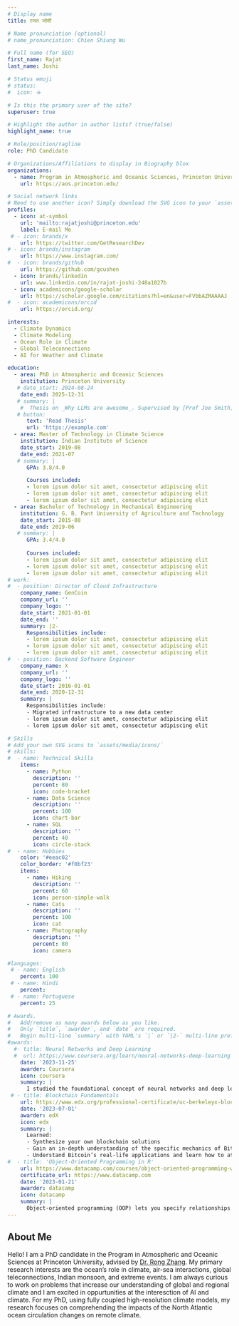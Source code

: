 ```yaml
---
# Display name
title: रजत जोशी

# Name pronunciation (optional)
# name_pronunciation: Chien Shiung Wu

# Full name (for SEO)
first_name: Rajat
last_name: Joshi

# Status emoji
# status:
#  icon: ☕️

# Is this the primary user of the site?
superuser: true

# Highlight the author in author lists? (true/false)
highlight_name: true

# Role/position/tagline
role: PhD Candidate 

# Organizations/Affiliations to display in Biography blox
organizations:
  - name: Program in Atmospheric and Oceanic Sciences, Princeton University
    url: https://aos.princeton.edu/

# Social network links
# Need to use another icon? Simply download the SVG icon to your `assets/media/icons/` folder.
profiles:
  - icon: at-symbol
    url: 'mailto:rajatjoshi@princeton.edu'
    label: E-mail Me
 # - icon: brands/x
    url: https://twitter.com/GetResearchDev
# - icon: brands/instagram
    url: https://www.instagram.com/
#  - icon: brands/github
    url: https://github.com/gcushen
  - icon: brands/linkedin
    url: www.linkedin.com/in/rajat-joshi-248a1027b
  - icon: academicons/google-scholar
    url: https://scholar.google.com/citations?hl=en&user=FVbbAZMAAAAJ
#  - icon: academicons/orcid
    url: https://orcid.org/

interests:
  - Climate Dynamics
  - Climate Modeling
  - Ocean Role in Climate
  - Global Teleconnections
  - AI for Weather and Climate

education:
  - area: PhD in Atmospheric and Oceanic Sciences
    institution: Princeton University
   # date_start: 2024-08-24
    date_end: 2025-12-31 
   # summary: |
    #  Thesis on _Why LLMs are awesome_. Supervised by [Prof Joe Smith](https://example.com). Presented papers at 5 IEEE conferences with the contributions being published in 2 Springer journals.
   # button:
      text: 'Read Thesis'
      url: 'https://example.com'
  - area: Master of Technology in Climate Science
    institution: Indian Institute of Science
    date_start: 2019-08
    date_end: 2021-07
   # summary: |
      GPA: 3.8/4.0

      Courses included:
      - lorem ipsum dolor sit amet, consectetur adipiscing elit
      - lorem ipsum dolor sit amet, consectetur adipiscing elit
      - lorem ipsum dolor sit amet, consectetur adipiscing elit
  - area: Bachelor of Technology in Mechanical Engineering
    institution: G. B. Pant University of Agriculture and Technology
    date_start: 2015-08
    date_end: 2019-06
   # summary: |
      GPA: 3.4/4.0
      
      Courses included:
      - lorem ipsum dolor sit amet, consectetur adipiscing elit
      - lorem ipsum dolor sit amet, consectetur adipiscing elit
      - lorem ipsum dolor sit amet, consectetur adipiscing elit
# work:
#  - position: Director of Cloud Infrastructure
    company_name: GenCoin
    company_url: ''
    company_logo: ''
    date_start: 2021-01-01
    date_end: ''
    summary: |2-
      Responsibilities include:
      - lorem ipsum dolor sit amet, consectetur adipiscing elit
      - lorem ipsum dolor sit amet, consectetur adipiscing elit
      - lorem ipsum dolor sit amet, consectetur adipiscing elit
#  - position: Backend Software Engineer
    company_name: X
    company_url: ''
    company_logo: ''
    date_start: 2016-01-01
    date_end: 2020-12-31
    summary: |
      Responsibilities include:
      - Migrated infrastructure to a new data center
      - lorem ipsum dolor sit amet, consectetur adipiscing elit
      - lorem ipsum dolor sit amet, consectetur adipiscing elit

# Skills
# Add your own SVG icons to `assets/media/icons/`
# skills:
#  - name: Technical Skills
    items:
      - name: Python
        description: ''
        percent: 80
        icon: code-bracket
      - name: Data Science
        description: ''
        percent: 100
        icon: chart-bar
      - name: SQL
        description: ''
        percent: 40
        icon: circle-stack
#  - name: Hobbies
    color: '#eeac02'
    color_border: '#f0bf23'
    items:
      - name: Hiking
        description: ''
        percent: 60
        icon: person-simple-walk
      - name: Cats
        description: ''
        percent: 100
        icon: cat
      - name: Photography
        description: ''
        percent: 80
        icon: camera

#languages:
 # - name: English
    percent: 100
 # - name: Hindi
    percent: 
 # - name: Portuguese
    percent: 25

# Awards.
#   Add/remove as many awards below as you like.
#   Only `title`, `awarder`, and `date` are required.
#   Begin multi-line `summary` with YAML's `|` or `|2-` multi-line prefix and indent 2 spaces below.
#awards:
  #- title: Neural Networks and Deep Learning
  #  url: https://www.coursera.org/learn/neural-networks-deep-learning
    date: '2023-11-25'
    awarder: Coursera
    icon: coursera
    summary: |
      I studied the foundational concept of neural networks and deep learning. By the end, I was familiar with the significant technological trends driving the rise of deep learning; build, train, and apply fully connected deep neural networks; implement efficient (vectorized) neural networks; identify key parameters in a neural network’s architecture; and apply deep learning to your own applications.
 # - title: Blockchain Fundamentals
    url: https://www.edx.org/professional-certificate/uc-berkeleyx-blockchain-fundamentals
    date: '2023-07-01'
    awarder: edX
    icon: edx
    summary: |
      Learned:
      - Synthesize your own blockchain solutions
      - Gain an in-depth understanding of the specific mechanics of Bitcoin
      - Understand Bitcoin’s real-life applications and learn how to attack and destroy Bitcoin, Ethereum, smart contracts and Dapps, and alternatives to Bitcoin’s Proof-of-Work consensus algorithm
#  - title: 'Object-Oriented Programming in R'
    url: https://www.datacamp.com/courses/object-oriented-programming-with-s3-and-r6-in-r
    certificate_url: https://www.datacamp.com
    date: '2023-01-21'
    awarder: datacamp
    icon: datacamp
    summary: |
      Object-oriented programming (OOP) lets you specify relationships between functions and the objects that they can act on, helping you manage complexity in your code. This is an intermediate level course, providing an introduction to OOP, using the S3 and R6 systems. S3 is a great day-to-day R programming tool that simplifies some of the functions that you write. R6 is especially useful for industry-specific analyses, working with web APIs, and building GUIs.
---
```


## About Me

Hello! I am a PhD candidate in the Program in Atmospheric and Oceanic Sciences at Princeton University, advised by [Dr. Rong Zhang](https://www.gfdl.noaa.gov/rong-zhang-homepage/). My primary research interests are the ocean’s role in climate, air-sea interactions, global teleconnections, Indian monsoon, and extreme events. I am always curious to work on problems that increase our understanding of global and regional climate and I am excited in oppurtunities at the interesction of AI and climate. For my PhD, using fully coupled high-resolution climate models, my research focuses on comprehending the impacts of the North Atlantic ocean circulation changes on remote climate.
